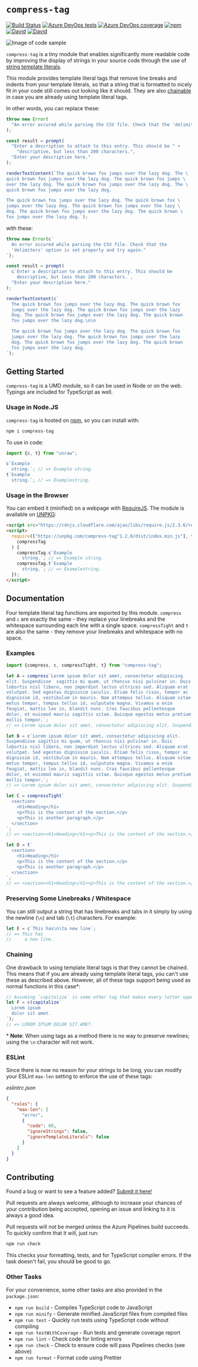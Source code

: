 # `compress-tag`

[![Build Status](https://dev.azure.com/iansan5653/compress-tag/_apis/build/status/iansan5653.compress-tag?branchName=master)](https://dev.azure.com/iansan5653/compress-tag/_build/latest?definitionId=2&branchName=master)
[![Azure DevOps tests](https://img.shields.io/azure-devops/tests/iansan5653/compress-tag/2?compact_message)](https://dev.azure.com/iansan5653/compress-tag/_build/latest?definitionId=2&branchName=master)
[![Azure DevOps coverage](https://img.shields.io/azure-devops/coverage/iansan5653/compress-tag/2)](https://dev.azure.com/iansan5653/compress-tag/_build/latest?definitionId=2&branchName=master)
[![npm](https://img.shields.io/npm/v/compress-tag)](https://www.npmjs.com/package/compress-tag)
[![David](https://david-dm.org/iansan5653/compress-tag.svg)](https://david-dm.org/iansan5653/compress-tag)
[![David](https://david-dm.org/iansan5653/compress-tag/dev-status.svg)](https://david-dm.org/iansan5653/compress-tag?type=dev)


![Image of code sample](banner.png)

`compress-tag` is a tiny module that enables significantly more readable code by
improving the display of strings in your source code through the use of
[string template literals](https://developer.mozilla.org/en-US/docs/Web/JavaScript/Reference/Template_literals).

This module provides template literal tags that remove line breaks and indents
from your template literals, so that a string that is formatted to nicely fit in
your code still comes out looking like it should. They are also
[chainable](#Chaining) in case you are already using template literal tags.

In other words, you can replace these:

```js
throw new Error(
  "An error occured while parsing the CSV file. Check that the 'delimiters' option is set properly and try again."
);

const result = prompt(
  "Enter a description to attach to this entry. This should be " +
    "descriptive, but less than 200 characters.",
  "Enter your description here."
);

renderTextContent(`The quick brown fox jumps over the lazy dog. The \
quick brown fox jumps over the lazy dog. The quick brown fox jumps \
over the lazy dog. The quick brown fox jumps over the lazy dog. The \
quick brown fox jumps over the lazy dog.

The quick brown fox jumps over the lazy dog. The quick brown fox \
jumps over the lazy dog. The quick brown fox jumps over the lazy \
dog. The quick brown fox jumps over the lazy dog. The quick brown \
fox jumps over the lazy dog.`);
```

with these:

```js
throw new Error(c`
  An error occured while parsing the CSV file. Check that the
  'delimiters' option is set properly and try again."
`);

const result = prompt(
  c`Enter a description to attach to this entry. This should be
    descriptive, but less than 200 characters.`,
  "Enter your description here."
);

renderTextContent(c`
  The quick brown fox jumps over the lazy dog. The quick brown fox
  jumps over the lazy dog. The quick brown fox jumps over the lazy
  dog. The quick brown fox jumps over the lazy dog. The quick brown
  fox jumps over the lazy dog.\n\n

  The quick brown fox jumps over the lazy dog. The quick brown fox
  jumps over the lazy dog. The quick brown fox jumps over the lazy
  dog. The quick brown fox jumps over the lazy dog. The quick brown
  fox jumps over the lazy dog.
`);
```

## Getting Started

`compress-tag` is a UMD module, so it can be used in Node or on the web. Typings
are included for TypeScript as well.

### Usage in Node.JS

`compress-tag` is hosted on [npm](https://www.npmjs.com/compress-tag), so you
can install with:

```bash
npm i compress-tag
```

To use in code:

```js
import {c, t} from "unraw";

c`Example
  string.`; // => Example string.
t`Example
  string.`; // => Examplestring.
```

### Usage in the Browser

You can embed it (minified) on a webpage with
[RequireJS](https://requirejs.org/). The module is available on
[UNPKG](https://unpkg.com/compress-tag):

```html
<script src="https://cdnjs.cloudflare.com/ajax/libs/require.js/2.3.6/require.min.js"></script>
<script>
  require(["https://unpkg.com/compress-tag^1.2.0/dist/index.min.js"], function(
    compressTag
  ) {
    compressTag.c`Example
      string.`; // => Example string.
    compressTag.t`Example
      string.`; // => Examplestring.
  });
</script>
```

## Documentation

Four template literal tag functions are exported by this module. `compress` and
`c` are exactly the same - they replace your linebreaks and the whitespace
surrounding each line with a single space. `compressTight` and `t` are also the
same - they remove your linebreaks and whitespace with no space.

### Examples

```js
import {compress, c, compressTight, t} from "compress-tag";

let A = compress`Lorem ipsum dolor sit amet, consectetur adipiscing
elit. Suspendisse  sagittis mi quam, ut rhoncus nisi pulvinar in. Duis
lobortis nisl libero, non imperdiet lectus ultrices sed. Aliquam erat
volutpat. Sed egestas dignissim iaculis. Etiam felis risus, tempor ac
dignissim id, vestibulum in mauris. Nam attempus tellus. Aliquam vitae
metus tempor, tempus tellus id, vulputate magna. Vivamus a enim
feugiat, mattis leo in, blandit nunc. Cras faucibus pellentesque
dolor, et euismod mauris sagittis vitae. Quisque egestas metus pretium
mollis tempor.`;
// => Lorem ipsum dolor sit amet, consectetur adipiscing elit. Suspendisse sagittis mi quam, ut rhoncus nisi pulvinar in. Duis lobortis nisl libero, non imperdiet lectus ultrices sed. Aliquam erat volutpat. Sed egestas dignissim iaculis. Etiam felis risus, tempor ac dignissim id, vestibulum in mauris. Nam attempus tellus. Aliquam vitae metus tempor, tempus tellus id, vulputate magna. Vivamus a enim feugiat, mattis leo in, blandit nunc. Cras faucibus pellentesque dolor, et euismod mauris sagittis vitae. Quisque egestas metus pretium mollis tempor.

let B = c`Lorem ipsum dolor sit amet, consectetur adipiscing elit.
Suspendisse sagittis mi quam, ut rhoncus nisi pulvinar in. Duis
lobortis nisl libero, non imperdiet lectus ultrices sed. Aliquam erat
volutpat. Sed egestas dignissim iaculis. Etiam felis risus, tempor ac
dignissim id, vestibulum in mauris. Nam attempus tellus. Aliquam vitae
metus tempor, tempus tellus id, vulputate magna. Vivamus a enim
feugiat, mattis leo in, blandit nunc. Cras faucibus pellentesque
dolor, et euismod mauris sagittis vitae. Quisque egestas metus pretium
mollis tempor.`;
// => Lorem ipsum dolor sit amet, consectetur adipiscing elit. Suspendisse sagittis mi quam, ut rhoncus nisi pulvinar in. Duis lobortis nisl libero, non imperdiet lectus ultrices sed. Aliquam erat volutpat. Sed egestas dignissim iaculis. Etiam felis risus, tempor ac dignissim id, vestibulum in mauris. Nam attempus tellus. Aliquam vitae metus tempor, tempus tellus id, vulputate magna. Vivamus a enim feugiat, mattis leo in, blandit nunc. Cras faucibus pellentesque dolor, et euismod mauris sagittis vitae. Quisque egestas metus pretium mollis tempor.

let C = compressTight`
  <section>
    <h1>Heading</h1>
    <p>This is the content of the section.</p>
    <p>This is another paragraph.</p>
  </section>
`;
// => <section><h1>Heading</h1><p>This is the content of the section.</p><p>This is another paragraph.</p></section>

let D = t`
  <section>
    <h1>Heading</h1>
    <p>This is the content of the section.</p>
    <p>This is another paragraph.</p>
  </section>
`;
// => <section><h1>Heading</h1><p>This is the content of the section.</p><p>This is another paragraph.</p></section>
```

### Preserving Some Linebreaks / Whitespace

You can still output a string that has linebreaks and tabs in it simply by using
the newline (`\n`) and tab (`\t`) characters. For example:

```js
let E = c`This has\n\ta new line`;
// => This has
//     a new line.
```

### Chaining

One drawback to using template literal tags is that they cannot be chained. This
means that if you are already using template literal tags, you can't use these
as described above. However, all of these tags support being used as normal
functions in this case\*:

```js
// Assuming `capitalize` is some other tag that makes every letter uppercase:
let F = c(capitalize`
  Lorem ipsum
  dolor sit amet.
`);
// => LOREM IPSUM DOLOR SIT AMET.
```

\* **Note**: When using tags as a method there is no way to preserve newlines;
using the `\n` character will not work.

### ESLint

Since there is now no reason for your strings to be long, you can modify your
ESLint `max-len` setting to enforce the use of these tags:

_eslintrc.json_

```json
{
  "rules": {
    "max-len": [
      "error",
      {
        "code": 80,
        "ignoreStrings": false,
        "ignoreTemplateLiterals": false
      }
    ]
  }
}
```

## Contributing

Found a bug or want to see a feature added?
[Submit it here!](https://github.com/iansan5653/compress-tag/issues)

Pull requests are always welcome, although to increase your chances of your
contribution being accepted, opening an issue and linking to it is always a good
idea.

Pull requests will not be merged unless the Azure Pipelines build succeeds. To
quickly confirm that it will, just run:

```bash
npm run check
```

This checks your formatting, tests, and for TypeScript compiler errors. If the
task doesn't fail, you should be good to go.

### Other Tasks

For your convenience, some other tasks are also provided in the `package.json`:

- `npm run build` - Compiles TypeScript code to JavaScript
- `npm run minify` - Generate minified JavaScript files from compiled files
- `npm run test` - Quickly run tests using TypeScript code without compiling
- `npm run testWithCoverage` - Run tests and generate coverage report
- `npm run lint` - Check code for linting errors
- `npm run check` - Check to ensure code will pass Pipelines checks (see above)
- `npm run format` - Format code using Prettier
